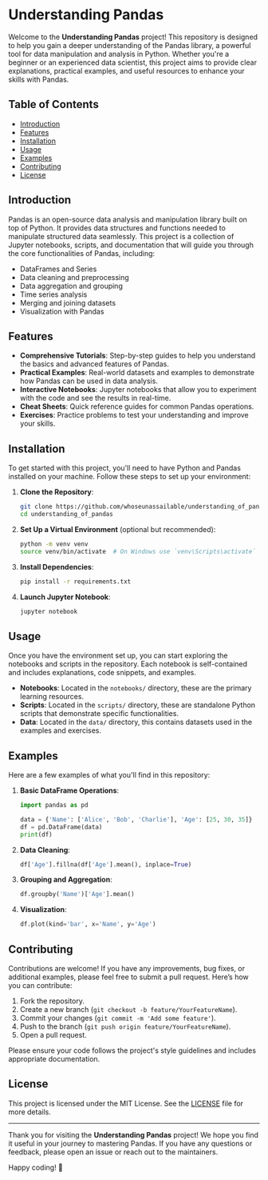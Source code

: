 # Understanding Pandas

Welcome to the **Understanding Pandas** project! This repository is designed to help you gain a deeper understanding of the Pandas library, a powerful tool for data manipulation and analysis in Python. Whether you're a beginner or an experienced data scientist, this project aims to provide clear explanations, practical examples, and useful resources to enhance your skills with Pandas.

## Table of Contents

- [Introduction](#introduction)
- [Features](#features)
- [Installation](#installation)
- [Usage](#usage)
- [Examples](#examples)
- [Contributing](#contributing)
- [License](#license)

## Introduction

Pandas is an open-source data analysis and manipulation library built on top of Python. It provides data structures and functions needed to manipulate structured data seamlessly. This project is a collection of Jupyter notebooks, scripts, and documentation that will guide you through the core functionalities of Pandas, including:

- DataFrames and Series
- Data cleaning and preprocessing
- Data aggregation and grouping
- Time series analysis
- Merging and joining datasets
- Visualization with Pandas

## Features

- **Comprehensive Tutorials**: Step-by-step guides to help you understand the basics and advanced features of Pandas.
- **Practical Examples**: Real-world datasets and examples to demonstrate how Pandas can be used in data analysis.
- **Interactive Notebooks**: Jupyter notebooks that allow you to experiment with the code and see the results in real-time.
- **Cheat Sheets**: Quick reference guides for common Pandas operations.
- **Exercises**: Practice problems to test your understanding and improve your skills.

## Installation

To get started with this project, you'll need to have Python and Pandas installed on your machine. Follow these steps to set up your environment:

1. **Clone the Repository**:
   ```bash
   git clone https://github.com/whoseunassailable/understanding_of_pandas.git
   cd understanding_of_pandas
   ```

2. **Set Up a Virtual Environment** (optional but recommended):
   ```bash
   python -m venv venv
   source venv/bin/activate  # On Windows use `venv\Scripts\activate`
   ```

3. **Install Dependencies**:
   ```bash
   pip install -r requirements.txt
   ```

4. **Launch Jupyter Notebook**:
   ```bash
   jupyter notebook
   ```

## Usage

Once you have the environment set up, you can start exploring the notebooks and scripts in the repository. Each notebook is self-contained and includes explanations, code snippets, and examples.

- **Notebooks**: Located in the `notebooks/` directory, these are the primary learning resources.
- **Scripts**: Located in the `scripts/` directory, these are standalone Python scripts that demonstrate specific functionalities.
- **Data**: Located in the `data/` directory, this contains datasets used in the examples and exercises.

## Examples

Here are a few examples of what you'll find in this repository:

1. **Basic DataFrame Operations**:
   ```python
   import pandas as pd

   data = {'Name': ['Alice', 'Bob', 'Charlie'], 'Age': [25, 30, 35]}
   df = pd.DataFrame(data)
   print(df)
   ```

2. **Data Cleaning**:
   ```python
   df['Age'].fillna(df['Age'].mean(), inplace=True)
   ```

3. **Grouping and Aggregation**:
   ```python
   df.groupby('Name')['Age'].mean()
   ```

4. **Visualization**:
   ```python
   df.plot(kind='bar', x='Name', y='Age')
   ```

## Contributing

Contributions are welcome! If you have any improvements, bug fixes, or additional examples, please feel free to submit a pull request. Here’s how you can contribute:

1. Fork the repository.
2. Create a new branch (`git checkout -b feature/YourFeatureName`).
3. Commit your changes (`git commit -m 'Add some feature'`).
4. Push to the branch (`git push origin feature/YourFeatureName`).
5. Open a pull request.

Please ensure your code follows the project's style guidelines and includes appropriate documentation.

## License

This project is licensed under the MIT License. See the [LICENSE](LICENSE) file for more details.

---

Thank you for visiting the **Understanding Pandas** project! We hope you find it useful in your journey to mastering Pandas. If you have any questions or feedback, please open an issue or reach out to the maintainers.

Happy coding! 🐼
